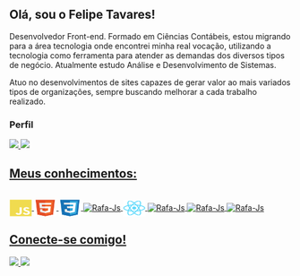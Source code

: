 ## Olá, sou o Felipe Tavares!

Desenvolvedor Front-end. Formado em Ciências Contábeis, estou migrando para a área tecnologia onde encontrei minha real vocação, utilizando a tecnologia como ferramenta para atender as demandas dos diversos tipos de negócio. Atualmente estudo Análise e Desenvolvimento de Sistemas.

Atuo no desenvolvimentos de sites capazes de gerar valor ao mais variados tipos de organizações, sempre buscando melhorar a cada trabalho realizado.

### Perfil
<div align="start">
  <a href="https://github.com/FelipeLTavares">
  <img height="180em" src="https://github-readme-stats.vercel.app/api?username=FelipeLTavares&show_icons=true&theme=dark&include_all_commits=true&count_private=true"/>
    
  <img height="180em" src="https://github-readme-stats.vercel.app/api/top-langs/?username=FelipeLTavares&layout=compact&langs_count=7&theme=dark"/>
</div>
  
## Meus conhecimentos:
<div style="display: inline_block"><br>
  <img align="center" alt="Rafa-Js" height="30" width="40" src="https://raw.githubusercontent.com/devicons/devicon/master/icons/javascript/javascript-plain.svg">
  <img align="center" alt="Rafa-HTML" height="30" width="40" src="https://raw.githubusercontent.com/devicons/devicon/master/icons/html5/html5-original.svg">
  <img align="center" alt="Rafa-CSS" height="30" width="40" src="https://raw.githubusercontent.com/devicons/devicon/master/icons/css3/css3-original.svg">
  <img align="center" alt="Rafa-Js" height="30" width="40" src="https://cdn.jsdelivr.net/gh/devicons/devicon/icons/vuejs/vuejs-original.svg" />
  <img align="center" alt="Rafa-React" height="30" width="40" src="https://raw.githubusercontent.com/devicons/devicon/master/icons/react/react-original.svg">
  <img align="center" alt="Rafa-Js" height="30" width="40" src="https://cdn.jsdelivr.net/gh/devicons/devicon/icons/nodejs/nodejs-original.svg" />
  <img align="center" alt="Rafa-Js" height="30" width="40" src="https://cdn.jsdelivr.net/gh/devicons/devicon/icons/mongodb/mongodb-original.svg" />
  <img align="center" alt="Rafa-Js" height="30" width="40" src="https://cdn.jsdelivr.net/gh/devicons/devicon/icons/postgresql/postgresql-original.svg" />
</div>

## Conecte-se comigo!
  <a href = "mailto:felipelimatavares96@gmail.com"><img src="https://img.shields.io/badge/-Gmail-%23333?style=for-the-badge&logo=gmail&logoColor=white" target="_blank"/>
  <a href="https://www.linkedin.com/in/felipelimatavares/" target="_blank"><img src="https://img.shields.io/badge/-LinkedIn-%230077B5?style=for-the-badge&logo=linkedin&logoColor=white" target="_blank"/>
          
